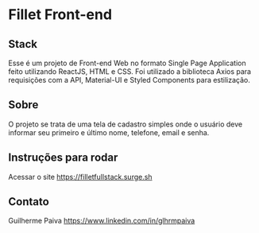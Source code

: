 # **Fillet Front-end**

## Stack
Esse é um projeto de Front-end Web no formato Single Page Application feito utilizando ReactJS, HTML e CSS. Foi utilizado a biblioteca Axios para requisições com a API, Material-UI e Styled Components para estilização.

## Sobre
O projeto se trata de uma tela de cadastro simples onde o usuário deve informar seu primeiro e último nome, telefone, email e senha. 

## Instruções para rodar
Acessar o site https://filletfullstack.surge.sh

## Contato
Guilherme Paiva
https://www.linkedin.com/in/glhrmpaiva
